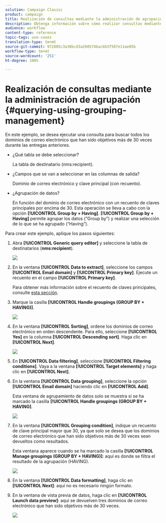 ```yaml
---
solution: Campaign Classic
product: campaign
title: Realización de consultas mediante la administración de agrupación
description: Obtenga información sobre cómo realizar consultas mediante la administración de grupos
audience: workflow
content-type: reference
topic-tags: use-cases
translation-type: tm+mt
source-git-commit: 972885c3a38bcd3a260574bacbb3f507e11ae05b
workflow-type: tm+mt
source-wordcount: '251'
ht-degree: 100%

---
```



# Realización de consultas mediante la administración de agrupación {#querying-using-grouping-management}

En este ejemplo, se desea ejecutar una consulta para buscar todos los dominios de correo electrónico que han sido objetivos más de 30 veces durante las entregas anteriores.

* ¿Qué tabla se debe seleccionar?

   La tabla de destinatario (nms:recipient).

* ¿Campos que se van a seleccionar en las columnas de salida?

   Dominio de correo electrónico y clave principal (con recuento).

* ¿Agrupación de datos?

   En función del dominio de correo electrónico con un recuento de claves principales por encima de 30. Esta operación se lleva a cabo con la opción **[!UICONTROL Group by + Having]**. **[!UICONTROL Group by + Having]** permite agrupar los datos (“Group by”) y realizar una selección de lo que se ha agrupado (“Having”).

Para crear este ejemplo, aplique los pasos siguientes:

1. Abra **[!UICONTROL Generic query editor]** y seleccione la tabla de destinatarios (**nms:recipient**).

   ![](assets/query_editor_02.png)

1. En la ventana **[!UICONTROL Data to extract]**, seleccione los campos **[!UICONTROL Email domain]** y **[!UICONTROL Primary key]**. Ejecute un recuento en el campo **[!UICONTROL Primary key]**.

   Para obtener más información sobre el recuento de claves principales, consulte [esta sección](../../platform/using/defining-filter-conditions.md#building-expressions).

1. Marque la casilla **[!UICONTROL Handle groupings (GROUP BY + HAVING)]**.

   ![](assets/query_editor_nveau_29.png)

1. En la ventana **[!UICONTROL Sorting]**, ordene los dominios de correo electrónico en orden descendente. Para ello, seleccione **[!UICONTROL Yes]** en la columna **[!UICONTROL Descending sort]**. Haga clic en **[!UICONTROL Next]**.

   ![](assets/query_editor_nveau_70.png)

1. En **[!UICONTROL Data filtering]**, seleccione **[!UICONTROL Filtering conditions]**. Vaya a la ventana **[!UICONTROL Target elements]** y haga clic en **[!UICONTROL Next]**.
1. En la ventana **[!UICONTROL Data grouping]**, seleccione la opción **[!UICONTROL Email domain]** haciendo clic en **[!UICONTROL Add]**.

   Esta ventana de agrupamiento de datos solo se muestra si se ha marcado la casilla **[!UICONTROL Handle groupings (GROUP BY + HAVING]**.

   ![](assets/query_editor_blocklist_04.png)

1. En la ventana **[!UICONTROL Grouping condition]**, indique un recuento de clave principal mayor que 30, ya que solo se desea que los dominios de correo electrónico que han sido objetivos más de 30 veces sean devueltos como resultados.

   Esta ventana aparece cuando se ha marcado la casilla **[!UICONTROL Manage groupings (GROUP BY + HAVING)]**: aquí es donde se filtra el resultado de la agrupación (HAVING).

   ![](assets/query_editor_blocklist_05.png)

1. En la ventana **[!UICONTROL Data formatting]**, haga clic en **[!UICONTROL Next]**: aquí no es necesario ningún formato.
1. En la ventana de vista previa de datos, haga clic en **[!UICONTROL Launch data preview]**: aquí se devuelven tres dominios de correo electrónico que han sido objetivos más de 30 veces.

   ![](assets/query_editor_blocklist_06.png)
